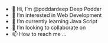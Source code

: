 - 👋 Hi, I’m @poddardeep Deep Poddar
- 👀 I’m interested in Web Development
- 🌱 I’m currently learning Java Script
- 💞️ I’m looking to collaborate on 
- 📫 How to reach me ...

<!---
poddardeep/poddardeep is a ✨ special ✨ repository because its `README.md` (this file) appears on your GitHub profile.
You can click the Preview link to take a look at your changes.
--->
